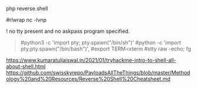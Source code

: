 php reverse.shell

 #rlwrap nc -lvnp <port>

! no tty present and no askpass program specified.
>#python3 -c 'import pty; pty.spawn("/bin/sh")'
#python -c 'import pty;pty.spawn("/bin/bash")', 
#export TERM=xterm
#stty raw -echo; fg

https://www.kumaratuljaiswal.in/2021/01/tryhackme-intro-to-shell-all-about-shell.html
https://github.com/swisskyrepo/PayloadsAllTheThings/blob/master/Methodology%20and%20Resources/Reverse%20Shell%20Cheatsheet.md
